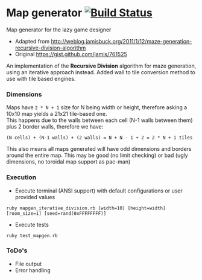 # Map generator [![Build Status](https://travis-ci.org/Maumagnaguagno/Map_generator.png)](https://travis-ci.org/Maumagnaguagno/Map_generator)

Map generator for the lazy game designer

* Adapted from http://weblog.jamisbuck.org/2011/1/12/maze-generation-recursive-division-algorithm
* Original https://gist.github.com/jamis/761525

An implementation of the **Recursive Division** algorithm for maze generation, using an iterative approach instead.
Added wall to tile conversion method to use with tile based engines.

### Dimensions

Maps have ```2 * N + 1``` size for N being width or height, therefore asking a 10x10 map yields a 21x21 tile-based one.  
This happens due to the walls between each cell (N-1 walls between them) plus 2 border walls, therefore we have:
```
(N cells) + (N-1 walls) + (2 walls) = N + N - 1 + 2 = 2 * N + 1 tiles
```

This also means all maps generated will have odd dimensions and borders around the entire map.
This may be good (no limit checking) or bad (ugly dimensions, no toroidal map support as pac-man)

### Execution
- Execute terminal (ANSI support) with default configurations or user provided values
```
ruby mapgen_iterative_division.rb [width=10] [height=width] [room_size=1] [seed=rand(0xFFFFFFFF)]
```
- Execute tests
```
ruby test_mapgen.rb
```

### ToDo's

* File output
* Error handling
